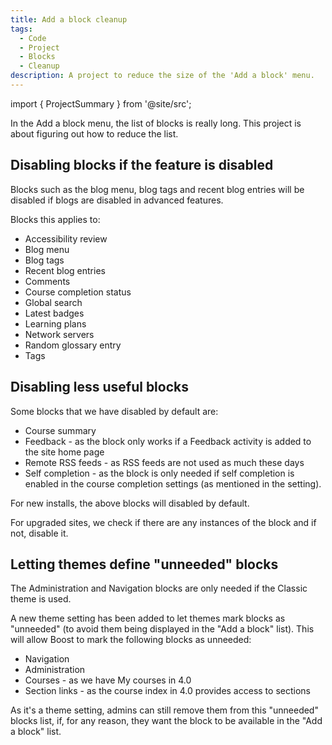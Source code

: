 ```yaml
---
title: Add a block cleanup
tags:
  - Code
  - Project
  - Blocks
  - Cleanup
description: A project to reduce the size of the 'Add a block' menu.
---
```


import { ProjectSummary } from '@site/src';

<ProjectSummary
    projectName="code/block-cleanup"
/>

In the Add a block menu, the list of blocks is really long. This project is about figuring out how to reduce the list.

## Disabling blocks if the feature is disabled

Blocks such as the blog menu, blog tags and recent blog entries will be disabled if blogs are disabled in advanced features.

Blocks this applies to:

- Accessibility review
- Blog menu
- Blog tags
- Recent blog entries
- Comments
- Course completion status
- Global search
- Latest badges
- Learning plans
- Network servers
- Random glossary entry
- Tags

## Disabling less useful blocks

Some blocks that we have disabled by default are:

- Course summary
- Feedback - as the block only works if a Feedback activity is added to the site home page
- Remote RSS feeds - as RSS feeds are not used as much these days
- Self completion - as the block is only needed if self completion is enabled in the course completion settings (as mentioned in the setting).

For new installs, the above blocks will disabled by default.

For upgraded sites, we check if there are any instances of the block and if not, disable it.

## Letting themes define "unneeded" blocks

The Administration and Navigation blocks are only needed if the Classic theme is used.

A new theme setting has been added to let themes mark blocks as "unneeded" (to avoid them being displayed in the "Add a block" list). This will allow Boost to mark the following blocks as unneeded:

- Navigation
- Administration
- Courses - as we have My courses in 4.0
- Section links - as the course index in 4.0 provides access to sections

As it's a theme setting, admins can still remove them from this "unneeded" blocks list, if, for any reason, they want the block to be available in the "Add a block" list.
